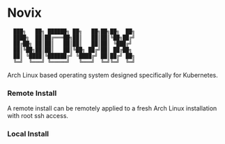 # Novix

```
  ███╗   ██╗ ██████╗ ██╗   ██╗██╗██╗  ██╗
  ████╗  ██║██╔═══██╗██║   ██║██║╚██╗██╔╝
  ██╔██╗ ██║██║   ██║██║   ██║██║ ╚███╔╝ 
  ██║╚██╗██║██║   ██║╚██╗ ██╔╝██║ ██╔██╗ 
  ██║ ╚████║╚██████╔╝ ╚████╔╝ ██║██╔╝ ██╗
  ╚═╝  ╚═══╝ ╚═════╝   ╚═══╝  ╚═╝╚═╝  ╚═╝
```

Arch Linux based operating system designed specifically for Kubernetes.

### Remote Install

A remote install can be remotely applied to a fresh Arch Linux installation with root ssh access.

### Local Install

